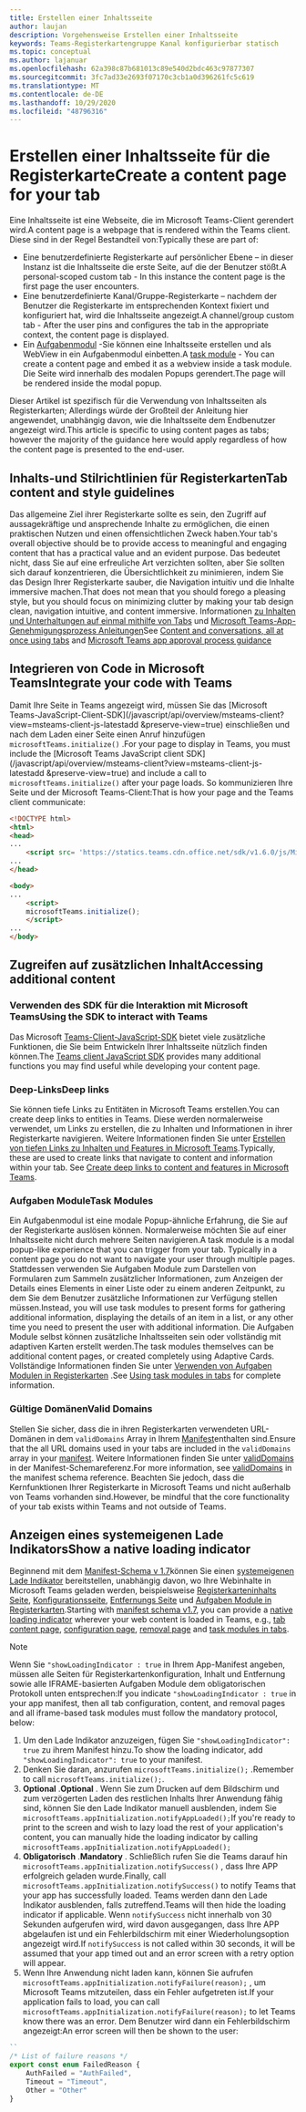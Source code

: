 ```yaml
---
title: Erstellen einer Inhaltsseite
author: laujan
description: Vorgehensweise Erstellen einer Inhaltsseite
keywords: Teams-Registerkartengruppe Kanal konfigurierbar statisch
ms.topic: conceptual
ms.author: lajanuar
ms.openlocfilehash: 62a398c87b681013c89e540d2bdc463c97877307
ms.sourcegitcommit: 3fc7ad33e2693f07170c3cb1a0d396261fc5c619
ms.translationtype: MT
ms.contentlocale: de-DE
ms.lasthandoff: 10/29/2020
ms.locfileid: "48796316"
---
```

# <a name="create-a-content-page-for-your-tab"></a><span data-ttu-id="18399-104">Erstellen einer Inhaltsseite für die Registerkarte</span><span class="sxs-lookup"><span data-stu-id="18399-104">Create a content page for your tab</span></span>

<span data-ttu-id="18399-105">Eine Inhaltsseite ist eine Webseite, die im Microsoft Teams-Client gerendert wird.</span><span class="sxs-lookup"><span data-stu-id="18399-105">A content page is a webpage that is rendered within the Teams client.</span></span> <span data-ttu-id="18399-106">Diese sind in der Regel Bestandteil von:</span><span class="sxs-lookup"><span data-stu-id="18399-106">Typically these are part of:</span></span>

* <span data-ttu-id="18399-107">Eine benutzerdefinierte Registerkarte auf persönlicher Ebene – in dieser Instanz ist die Inhaltsseite die erste Seite, auf die der Benutzer stößt.</span><span class="sxs-lookup"><span data-stu-id="18399-107">A personal-scoped custom tab - In this instance the content page is the first page the user encounters.</span></span>
* <span data-ttu-id="18399-108">Eine benutzerdefinierte Kanal/Gruppe-Registerkarte – nachdem der Benutzer die Registerkarte im entsprechenden Kontext fixiert und konfiguriert hat, wird die Inhaltsseite angezeigt.</span><span class="sxs-lookup"><span data-stu-id="18399-108">A channel/group custom tab - After the user pins and configures the tab in the appropriate context, the content page is displayed.</span></span>
* <span data-ttu-id="18399-109">Ein [Aufgabenmodul](~/task-modules-and-cards/what-are-task-modules.md) -Sie können eine Inhaltsseite erstellen und als WebView in ein Aufgabenmodul einbetten.</span><span class="sxs-lookup"><span data-stu-id="18399-109">A [task module](~/task-modules-and-cards/what-are-task-modules.md) - You can create a content page and embed it as a webview inside a task module.</span></span> <span data-ttu-id="18399-110">Die Seite wird innerhalb des modalen Popups gerendert.</span><span class="sxs-lookup"><span data-stu-id="18399-110">The page will be rendered inside the modal popup.</span></span>

<span data-ttu-id="18399-111">Dieser Artikel ist spezifisch für die Verwendung von Inhaltsseiten als Registerkarten; Allerdings würde der Großteil der Anleitung hier angewendet, unabhängig davon, wie die Inhaltsseite dem Endbenutzer angezeigt wird.</span><span class="sxs-lookup"><span data-stu-id="18399-111">This article is specific to using content pages as tabs; however the majority of the guidance here would apply regardless of how the content page is presented to the end-user.</span></span>

## <a name="tab-content-and-style-guidelines"></a><span data-ttu-id="18399-112">Inhalts-und Stilrichtlinien für Registerkarten</span><span class="sxs-lookup"><span data-stu-id="18399-112">Tab content and style guidelines</span></span>

<span data-ttu-id="18399-113">Das allgemeine Ziel ihrer Registerkarte sollte es sein, den Zugriff auf aussagekräftige und ansprechende Inhalte zu ermöglichen, die einen praktischen Nutzen und einen offensichtlichen Zweck haben.</span><span class="sxs-lookup"><span data-stu-id="18399-113">Your tab's overall objective should be to provide access to meaningful and engaging content that has a practical value and an evident purpose.</span></span> <span data-ttu-id="18399-114">Das bedeutet nicht, dass Sie auf eine erfreuliche Art verzichten sollten, aber Sie sollten sich darauf konzentrieren, die Übersichtlichkeit zu minimieren, indem Sie das Design Ihrer Registerkarte sauber, die Navigation intuitiv und die Inhalte immersive machen.</span><span class="sxs-lookup"><span data-stu-id="18399-114">That does not mean that you should forego a pleasing style, but you should focus on minimizing clutter by making your tab design clean, navigation intuitive, and content immersive.</span></span> <span data-ttu-id="18399-115">Informationen [zu Inhalten und Unterhaltungen auf einmal mithilfe von Tabs](~/tabs/design/tabs.md) und [Microsoft Teams-App-Genehmigungsprozess Anleitungen](~/concepts/deploy-and-publish/appsource/prepare/frequently-failed-cases.md)</span><span class="sxs-lookup"><span data-stu-id="18399-115">See [Content and conversations, all at once using tabs](~/tabs/design/tabs.md) and [Microsoft Teams app approval process guidance](~/concepts/deploy-and-publish/appsource/prepare/frequently-failed-cases.md)</span></span>

## <a name="integrate-your-code-with-teams"></a><span data-ttu-id="18399-116">Integrieren von Code in Microsoft Teams</span><span class="sxs-lookup"><span data-stu-id="18399-116">Integrate your code with Teams</span></span>

<span data-ttu-id="18399-117">Damit Ihre Seite in Teams angezeigt wird, müssen Sie das [Microsoft Teams-JavaScript-Client-SDK](/javascript/api/overview/msteams-client?view=msteams-client-js-latestadd &preserve-view=true) einschließen und nach dem Laden einer Seite einen Anruf hinzufügen `microsoftTeams.initialize()` .</span><span class="sxs-lookup"><span data-stu-id="18399-117">For your page to display in Teams, you must include the [Microsoft Teams JavaScript client SDK](/javascript/api/overview/msteams-client?view=msteams-client-js-latestadd &preserve-view=true) and include a call to `microsoftTeams.initialize()` after your page loads.</span></span> <span data-ttu-id="18399-118">So kommunizieren Ihre Seite und der Microsoft Teams-Client:</span><span class="sxs-lookup"><span data-stu-id="18399-118">That is how your page and the Teams client communicate:</span></span>

```html
<!DOCTYPE html>
<html>
<head>
...
    <script src= 'https://statics.teams.cdn.office.net/sdk/v1.6.0/js/MicrosoftTeams.min.js'></script>
...
</head>

<body>
...
    <script>
    microsoftTeams.initialize();
    </script>
...
</body>
```

## <a name="accessing-additional-content"></a><span data-ttu-id="18399-119">Zugreifen auf zusätzlichen Inhalt</span><span class="sxs-lookup"><span data-stu-id="18399-119">Accessing additional content</span></span>

### <a name="using-the-sdk-to-interact-with-teams"></a><span data-ttu-id="18399-120">Verwenden des SDK für die Interaktion mit Microsoft Teams</span><span class="sxs-lookup"><span data-stu-id="18399-120">Using the SDK to interact with Teams</span></span>

<span data-ttu-id="18399-121">Das Microsoft [Teams-Client-JavaScript-SDK](~/tabs/how-to/using-teams-client-sdk.md) bietet viele zusätzliche Funktionen, die Sie beim Entwickeln Ihrer Inhaltsseite nützlich finden können.</span><span class="sxs-lookup"><span data-stu-id="18399-121">The [Teams client JavaScript SDK](~/tabs/how-to/using-teams-client-sdk.md) provides many additional functions you may find useful while developing your content page.</span></span>

### <a name="deep-links"></a><span data-ttu-id="18399-122">Deep-Links</span><span class="sxs-lookup"><span data-stu-id="18399-122">Deep links</span></span>

<span data-ttu-id="18399-123">Sie können tiefe Links zu Entitäten in Microsoft Teams erstellen.</span><span class="sxs-lookup"><span data-stu-id="18399-123">You can create deep links to entities in Teams.</span></span> <span data-ttu-id="18399-124">Diese werden normalerweise verwendet, um Links zu erstellen, die zu Inhalten und Informationen in ihrer Registerkarte navigieren. Weitere Informationen finden Sie unter [Erstellen von tiefen Links zu Inhalten und Features in Microsoft Teams](~/concepts/build-and-test/deep-links.md).</span><span class="sxs-lookup"><span data-stu-id="18399-124">Typically, these are used to create links that navigate to content and information within your tab. See [Create deep links to content and features in Microsoft Teams](~/concepts/build-and-test/deep-links.md).</span></span>

### <a name="task-modules"></a><span data-ttu-id="18399-125">Aufgaben Module</span><span class="sxs-lookup"><span data-stu-id="18399-125">Task Modules</span></span>

<span data-ttu-id="18399-126">Ein Aufgabenmodul ist eine modale Popup-ähnliche Erfahrung, die Sie auf der Registerkarte auslösen können. Normalerweise möchten Sie auf einer Inhaltsseite nicht durch mehrere Seiten navigieren.</span><span class="sxs-lookup"><span data-stu-id="18399-126">A task module is a modal popup-like experience that you can trigger from your tab. Typically in a content page you do not want to navigate your user through multiple pages.</span></span> <span data-ttu-id="18399-127">Stattdessen verwenden Sie Aufgaben Module zum Darstellen von Formularen zum Sammeln zusätzlicher Informationen, zum Anzeigen der Details eines Elements in einer Liste oder zu einem anderen Zeitpunkt, zu dem Sie dem Benutzer zusätzliche Informationen zur Verfügung stellen müssen.</span><span class="sxs-lookup"><span data-stu-id="18399-127">Instead, you will use task modules to present forms for gathering additional information, displaying the details of an item in a list, or any other time you need to present the user with additional information.</span></span> <span data-ttu-id="18399-128">Die Aufgaben Module selbst können zusätzliche Inhaltsseiten sein oder vollständig mit adaptiven Karten erstellt werden.</span><span class="sxs-lookup"><span data-stu-id="18399-128">The task modules themselves can be additional content pages, or created completely using Adaptive Cards.</span></span> <span data-ttu-id="18399-129">Vollständige Informationen finden Sie unter [Verwenden von Aufgaben Modulen in Registerkarten](~/task-modules-and-cards/task-modules/task-modules-tabs.md) .</span><span class="sxs-lookup"><span data-stu-id="18399-129">See [Using task modules in tabs](~/task-modules-and-cards/task-modules/task-modules-tabs.md) for complete information.</span></span>

### <a name="valid-domains"></a><span data-ttu-id="18399-130">Gültige Domänen</span><span class="sxs-lookup"><span data-stu-id="18399-130">Valid Domains</span></span>

<span data-ttu-id="18399-131">Stellen Sie sicher, dass die in ihren Registerkarten verwendeten URL-Domänen in dem `validDomains` Array in Ihrem [Manifest](~/concepts/build-and-test/apps-package.md)enthalten sind.</span><span class="sxs-lookup"><span data-stu-id="18399-131">Ensure that the all URL domains used in your tabs are included in the `validDomains` array in your [manifest](~/concepts/build-and-test/apps-package.md).</span></span> <span data-ttu-id="18399-132">Weitere Informationen finden Sie unter [validDomains](~/resources/schema/manifest-schema.md#validdomains) in der Manifest-Schemareferenz.</span><span class="sxs-lookup"><span data-stu-id="18399-132">For more information, see [validDomains](~/resources/schema/manifest-schema.md#validdomains) in the manifest schema reference.</span></span> <span data-ttu-id="18399-133">Beachten Sie jedoch, dass die Kernfunktionen Ihrer Registerkarte in Microsoft Teams und nicht außerhalb von Teams vorhanden sind.</span><span class="sxs-lookup"><span data-stu-id="18399-133">However, be mindful that the core functionality of your tab exists within Teams and not outside of Teams.</span></span>

## <a name="show-a-native-loading-indicator"></a><span data-ttu-id="18399-134">Anzeigen eines systemeigenen Lade Indikators</span><span class="sxs-lookup"><span data-stu-id="18399-134">Show a native loading indicator</span></span>

<span data-ttu-id="18399-135">Beginnend mit dem [Manifest-Schema v 1.7](../../../resources/schema/manifest-schema.md)können Sie einen [systemeigenen Lade Indikator](../../../resources/schema/manifest-schema.md#showloadingindicator) bereitstellen, unabhängig davon, wo Ihre Webinhalte in Microsoft Teams geladen werden, beispielsweise [Registerkarteninhalts Seite](#integrate-your-code-with-teams), [Konfigurationsseite](configuration-page.md), [Entfernungs Seite](removal-page.md) und [Aufgaben Module in Registerkarten](../../../task-modules-and-cards/task-modules/task-modules-tabs.md).</span><span class="sxs-lookup"><span data-stu-id="18399-135">Starting with [manifest schema v1.7](../../../resources/schema/manifest-schema.md), you can provide a [native loading indicator](../../../resources/schema/manifest-schema.md#showloadingindicator) wherever your web content is loaded in Teams, e.g., [tab content page](#integrate-your-code-with-teams), [configuration page](configuration-page.md), [removal page](removal-page.md) and [task modules in tabs](../../../task-modules-and-cards/task-modules/task-modules-tabs.md).</span></span>

> [!NOTE]
> <span data-ttu-id="18399-136">Wenn Sie  `"showLoadingIndicator : true`  in Ihrem App-Manifest angeben, müssen alle Seiten für Registerkartenkonfiguration, Inhalt und Entfernung sowie alle IFRAME-basierten Aufgaben Module dem obligatorischen Protokoll unten entsprechen:</span><span class="sxs-lookup"><span data-stu-id="18399-136">If you indicate  `"showLoadingIndicator : true`  in your app manifest, then all tab configuration, content, and removal pages and all iframe-based task modules must follow the mandatory protocol, below:</span></span>

1. <span data-ttu-id="18399-137">Um den Lade Indikator anzuzeigen, fügen Sie `"showLoadingIndicator": true` zu ihrem Manifest hinzu.</span><span class="sxs-lookup"><span data-stu-id="18399-137">To show the loading indicator, add `"showLoadingIndicator": true` to your manifest.</span></span> 
2. <span data-ttu-id="18399-138">Denken Sie daran, anzurufen `microsoftTeams.initialize();` .</span><span class="sxs-lookup"><span data-stu-id="18399-138">Remember to call `microsoftTeams.initialize();`.</span></span>
3. <span data-ttu-id="18399-139">**Optional** .</span><span class="sxs-lookup"><span data-stu-id="18399-139">**Optional** .</span></span> <span data-ttu-id="18399-140">Wenn Sie zum Drucken auf dem Bildschirm und zum verzögerten Laden des restlichen Inhalts Ihrer Anwendung fähig sind, können Sie den Lade Indikator manuell ausblenden, indem Sie `microsoftTeams.appInitialization.notifyAppLoaded();`</span><span class="sxs-lookup"><span data-stu-id="18399-140">If you're ready to print to the screen and wish to lazy load the rest of your application's content, you can manually hide the loading indicator by calling `microsoftTeams.appInitialization.notifyAppLoaded();`</span></span>
4. <span data-ttu-id="18399-141">**Obligatorisch** .</span><span class="sxs-lookup"><span data-stu-id="18399-141">**Mandatory** .</span></span> <span data-ttu-id="18399-142">Schließlich rufen Sie die Teams darauf hin `microsoftTeams.appInitialization.notifySuccess()` , dass Ihre APP erfolgreich geladen wurde.</span><span class="sxs-lookup"><span data-stu-id="18399-142">Finally, call `microsoftTeams.appInitialization.notifySuccess()` to notify Teams that your app has successfully loaded.</span></span> <span data-ttu-id="18399-143">Teams werden dann den Lade Indikator ausblenden, falls zutreffend.</span><span class="sxs-lookup"><span data-stu-id="18399-143">Teams will then hide the loading indicator if applicable.</span></span> <span data-ttu-id="18399-144">Wenn  `notifySuccess`  nicht innerhalb von 30 Sekunden aufgerufen wird, wird davon ausgegangen, dass Ihre APP abgelaufen ist und ein Fehlerbildschirm mit einer Wiederholungsoption angezeigt wird.</span><span class="sxs-lookup"><span data-stu-id="18399-144">If  `notifySuccess`  is not called within 30 seconds, it will be assumed that your app timed out and an error screen with a retry option will appear.</span></span>
5. <span data-ttu-id="18399-145">Wenn Ihre Anwendung nicht laden kann, können Sie aufrufen `microsoftTeams.appInitialization.notifyFailure(reason);` , um Microsoft Teams mitzuteilen, dass ein Fehler aufgetreten ist.</span><span class="sxs-lookup"><span data-stu-id="18399-145">If your application fails to load, you can call `microsoftTeams.appInitialization.notifyFailure(reason);` to let Teams know there was an error.</span></span> <span data-ttu-id="18399-146">Dem Benutzer wird dann ein Fehlerbildschirm angezeigt:</span><span class="sxs-lookup"><span data-stu-id="18399-146">An error screen will then be shown to the user:</span></span>

```typescript
``
/* List of failure reasons */
export const enum FailedReason {
    AuthFailed = "AuthFailed",
    Timeout = "Timeout",
    Other = "Other"
}
```
>
